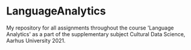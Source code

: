 # LanguageAnalytics
My repository for all assignments throughout the course 'Language Analytics' as a part of the supplementary subject Cultural Data Science, Aarhus University 2021.
